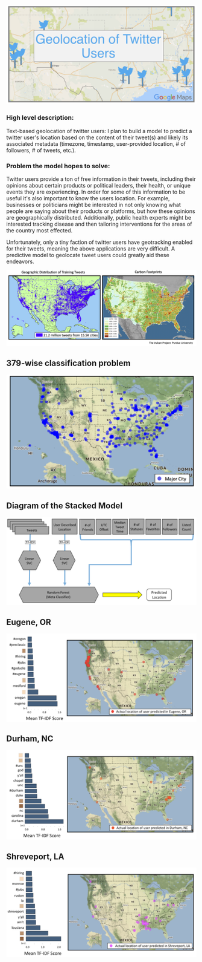 ![Header](Imgs/Header2.png)











### High level description:

Text-based geolocation of twitter users: I plan to build a model to predict a twitter user's location based on the content of their tweet(s) and likely its associated metadata (timezone, timestamp, user-provided location, # of followers, # of tweets, etc.).

### Problem the model hopes to solve:

Twitter users provide a ton of free information in their tweets, including their opinions about certain products or political leaders, their health, or unique events they are experiencing. In order for some of this information to be useful it's also important to know the users location. For example, businesses or politicians might be interested in not only knowing what people are saying about their products or platforms, but how these opinions are geographically distributed. Additionally, public health experts might be interested tracking disease and then tailoring interventions for the areas of the country most effected.    

Unfortunately, only a tiny faction of twitter users have geotracking enabled for their tweets, meaning the above applications are very difficult. A predictive model to geolocate tweet users could greatly aid these endeavors.



![Training-Tweets](Imgs/Training_Tweets.png)



## 379-wise classification problem
![379-Cities](Imgs/379_cities.png)

## Diagram of the Stacked Model
![diagram](Imgs/model_diagram.png)

## Eugene, OR
![eugene](Imgs/eugene.png)

## Durham, NC
![durham](Imgs/durham.png)

## Shreveport, LA
![shreveport](Imgs/shreveport.png)
